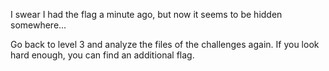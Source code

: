 I swear I had the flag a minute ago, but now it seems to be hidden somewhere...

Go back to level 3 and analyze the files of the challenges again. If you look hard enough, you can find an additional flag.